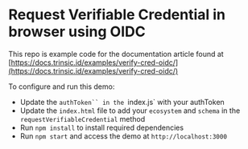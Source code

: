 # Request Verifiable Credential in browser using OIDC

This repo is example code for the documentation article found at [https://docs.trinsic.id/examples/verify-cred-oidc/](https://docs.trinsic.id/examples/verify-cred-oidc/)

To configure and run this demo:

- Update the `authToken`` in the `index.js` with your authToken
- Update the `index.html` file to add your `ecosystem` and `schema` in the `requestVerifiableCredential` method
- Run `npm install` to install required dependencies
- Run `npm start` and access the demo at `http://localhost:3000`
